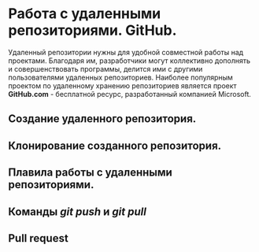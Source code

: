 # Работа с удаленными репозиториями. GitHub.

Удаленный репозитории нужны для удобной совместной работы над проектами. Благодаря им, разработчики могут коллективно дополнять и совершенствовать программы, делится ими с другими пользователями удаленных репозиториев.
Наиболее популярным проектом по удаленному хранению репозиториев является проект **GitHub.com** - бесплатной ресурс, разработанный компанией Microsoft.

## Создание удаленного репозитория.

## Клонирование созданного репозитория.

## Плавила работы с удаленными репозиториями.

## Команды *git push* и *git pull*

## Pull request